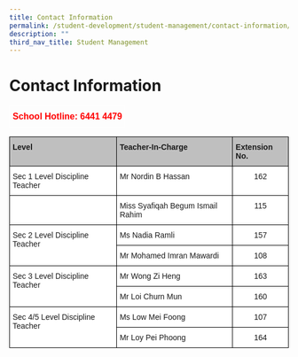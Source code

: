 ```yaml
---
title: Contact Information
permalink: /student-development/student-management/contact-information/
description: ""
third_nav_title: Student Management
---
```

Contact Information
===================

<style type="text/css">
.tg  {border-collapse:collapse;border-spacing:0;}
.tg td{border-color:black;border-style:solid;border-width:1px;font-family:Arial, sans-serif;font-size:14px;
  overflow:hidden;padding:10px 5px;word-break:normal;}
.tg th{border-color:black;border-style:solid;border-width:1px;font-family:Arial, sans-serif;font-size:14px;
  font-weight:normal;overflow:hidden;padding:10px 5px;word-break:normal;}
.tg .tg-6uyk{border-color:#ffffff;color:#ff0000;font-size:16px;font-weight:bold;text-align:right;vertical-align:top}
</style>
<table class="tg">
<thead>
  <tr>
    <td class="tg-6uyk">School Hotline: 6441 4479</td>
  </tr>
</thead>
</table>

<style type="text/css">
.tg  {border-collapse:collapse;border-spacing:0;}
.tg td{border-color:black;border-style:solid;border-width:1px;font-family:Arial, sans-serif;font-size:14px;
  overflow:hidden;padding:10px 5px;word-break:normal;}
.tg th{border-color:black;border-style:solid;border-width:1px;font-family:Arial, sans-serif;font-size:14px;
  font-weight:normal;overflow:hidden;padding:10px 5px;word-break:normal;}
.tg .tg-v8cp{background-color:#BFBFBF;font-weight:bold;text-align:left;vertical-align:top}
.tg .tg-ktyi{background-color:#FFF;text-align:left;vertical-align:top}
.tg .tg-7yig{background-color:#FFF;text-align:center;vertical-align:top}
</style>
<table class="tg">
<thead>
  <tr>
    <th class="tg-v8cp">Level</th>
    <th class="tg-v8cp">Teacher-In-Charge</th>
    <th class="tg-v8cp">Extension No.</th>
  </tr>
</thead>
<tbody>
  <tr>
    <td class="tg-ktyi">Sec 1 Level Discipline Teacher</td>
    <td class="tg-ktyi">Mr Nordin B Hassan</td>
    <td class="tg-7yig">162</td>
  </tr>
  <tr>
    <td class="tg-ktyi"> </td>
    <td class="tg-ktyi">Miss Syafiqah Begum Ismail Rahim</td>
    <td class="tg-7yig">115</td>
  </tr>
  <tr>
    <td class="tg-ktyi" rowspan="2">Sec 2 Level Discipline Teacher</td>
    <td class="tg-ktyi">Ms Nadia Ramli </td>
    <td class="tg-7yig">157</td>
  </tr>
  <tr>
    <td class="tg-ktyi">Mr Mohamed Imran Mawardi  </td>
    <td class="tg-7yig">108</td>
  </tr>
  <tr>
    <td class="tg-ktyi" rowspan="2">Sec 3 Level Discipline Teacher</td>
    <td class="tg-ktyi">Mr Wong Zi Heng</td>
    <td class="tg-7yig">163</td>
  </tr>
  <tr>
    <td class="tg-ktyi">Mr Loi Churn Mun</td>
    <td class="tg-7yig">160</td>
  </tr>
  <tr>
    <td class="tg-ktyi" rowspan="2">Sec 4/5 Level Discipline Teacher</td>
    <td class="tg-ktyi">Ms Low Mei Foong</td>
    <td class="tg-7yig">107</td>
  </tr>
  <tr>
    <td class="tg-ktyi">Mr Loy Pei Phoong</td>
    <td class="tg-7yig">164</td>
  </tr>
</tbody>
</table>